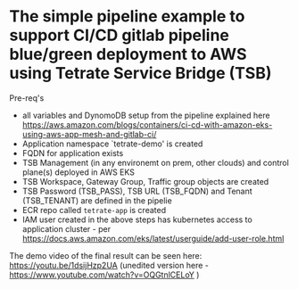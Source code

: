 # The simple pipeline example to support CI/CD gitlab pipeline blue/green deployment to AWS using Tetrate Service Bridge (TSB)

Pre-req's
- all variables and DynomoDB setup from the pipeline explained here https://aws.amazon.com/blogs/containers/ci-cd-with-amazon-eks-using-aws-app-mesh-and-gitlab-ci/
- Application namespace `tetrate-demo' is created
- FQDN for application exists
- TSB Management (in any environemt on prem, other clouds)  and control plane(s) deployed in AWS EKS
- TSB Workspace, Gateway Group, Traffic group objects are created
- TSB Password (TSB_PASS), TSB URL (TSB_FQDN) and Tenant (TSB_TENANT) are defined in the pipelie
- ECR repo called `tetrate-app` is created
- IAM user created in the above steps has kubernetes access to application cluster - per https://docs.aws.amazon.com/eks/latest/userguide/add-user-role.html

The demo video of the final result can be seen here: https://youtu.be/1dsijHzp2UA (unedited version here - https://www.youtube.com/watch?v=OQGtnlCELoY )
